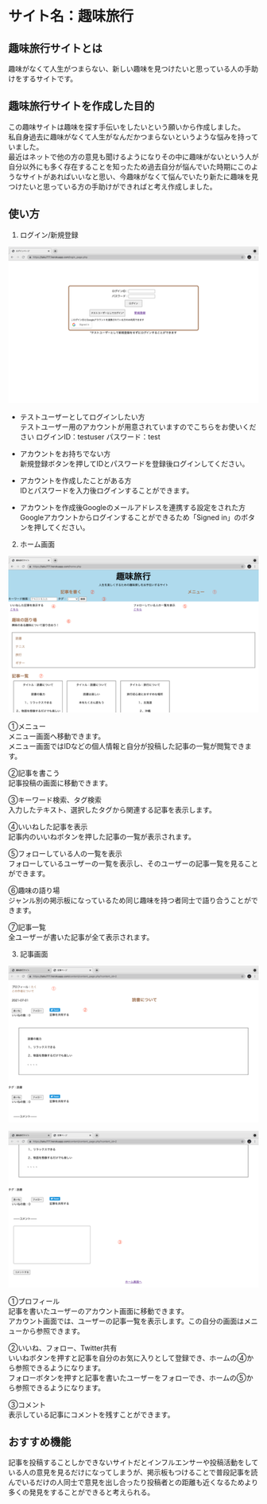 # サイト名：趣味旅行

## 趣味旅行サイトとは
趣味がなくて人生がつまらない、新しい趣味を見つけたいと思っている人の手助けをするサイトです。

## 趣味旅行サイトを作成した目的
この趣味サイトは趣味を探す手伝いをしたいという願いから作成しました。  
私自身過去に趣味がなくて人生がなんだかつまらないというような悩みを持っていました。  
最近はネットで他の方の意見も聞けるようになりその中に趣味がないという人が自分以外にも多く存在することを知ったため過去自分が悩んでいた時期にこのようなサイトがあればいいなと思い、今趣味がなくて悩んでいたり新たに趣味を見つけたいと思っている方の手助けができればと考え作成しました。

## 使い方
1. ログイン/新規登録

![写真](/img/login_page.png)

* テストユーザーとしてログインしたい方  
テストユーザー用のアカウントが用意されていますのでこちらをお使いください
ログインID：testuser
パスワード：test

* アカウントをお持ちでない方  
新規登録ボタンを押してIDとパスワードを登録後ログインしてください。

* アカウントを作成したことがある方  
IDとパスワードを入力後ログインすることができます。

* アカウントを作成後Googleのメールアドレスを連携する設定をされた方  
Googleアカウントからログインすることができるため「Signed in」のボタンを押してください。

2. ホーム画面

![写真](/img/home.png)

①メニュー  
メニュー画面へ移動できます。  
メニュー画面ではIDなどの個人情報と自分が投稿した記事の一覧が閲覧できます。

②記事を書こう  
記事投稿の画面に移動できます。

③キーワード検索、タグ検索   
入力したテキスト、選択したタグから関連する記事を表示します。

④いいねした記事を表示  
記事内のいいねボタンを押した記事の一覧が表示されます。

⑤フォローしている人の一覧を表示  
フォローしているユーザーの一覧を表示し、そのユーザーの記事一覧を見ることができます。

⑥趣味の語り場  
ジャンル別の掲示板になっているため同じ趣味を持つ者同士で語り合うことができます。

⑦記事一覧  
全ユーザーが書いた記事が全て表示されます。

3. 記事画面

![写真](/img/content_page1.png)

![写真](/img/content_page2.png)

①プロフィール  
記事を書いたユーザーのアカウント画面に移動できます。  
アカウント画面では、ユーザーの記事一覧を表示します。この自分の画面はメニューから参照できます。

②いいね、フォロー、Twitter共有  
いいねボタンを押すと記事を自分のお気に入りとして登録でき、ホームの④から参照できるようになります。  
フォローボタンを押すと記事を書いたユーザーをフォローでき、ホームの⑤から参照できるようになります。

③コメント  
表示している記事にコメントを残すことができます。

## おすすめ機能

記事を投稿することしかできないサイトだとインフルエンサーや投稿活動をしている人の意見を見るだけになってしまうが、掲示板もつけることで普段記事を読んでいるだけの人同士で意見を出し合ったり投稿者との距離も近くなるためより多くの発見をすることができると考えられる。
